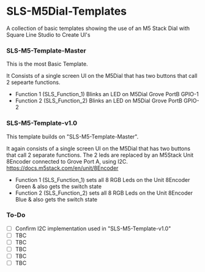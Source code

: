 # SLS-M5Dial-Templates
A collection of basic templates showing the use of an M5 Stack Dial with Square Line Studio to Create UI's

### SLS-M5-Template-Master
This is the most Basic Template.

It Consists of a single screen UI on the M5Dial that has two buttons that call 2 sepearte functions.
+ Function 1 (SLS_Function_1) Blinks an LED on M5Dial Grove PortB GPIO-1
+ Function 2 (SLS_Function_2) Blinks an LED on M5Dial Grove PortB GPIO-2

### SLS-M5-Template-v1.0
This template builds on "SLS-M5-Template-Master".

It again consists of a single screen UI on the M5Dial that has two buttons that call 2 separate functions.
The 2 leds are replaced by an M5Stack Unit 8Encoder connected to Grove Port A, using I2C.
<https://docs.m5stack.com/en/unit/8Encoder>
+ Function 1 (SLS_Function_1) sets all 8 RGB Leds on the Unit 8Encoder Green & also gets the switch state
+ Function 2 (SLS_Function_2) sets all 8 RGB Leds on the Unit 8Encoder Blue & also gets the switch state


### To-Do
- [ ] Confirm I2C implementation used in "SLS-M5-Template-v1.0"
- [ ] TBC
- [ ] TBC
- [ ] TBC
- [ ] TBC
- [ ] TBC
